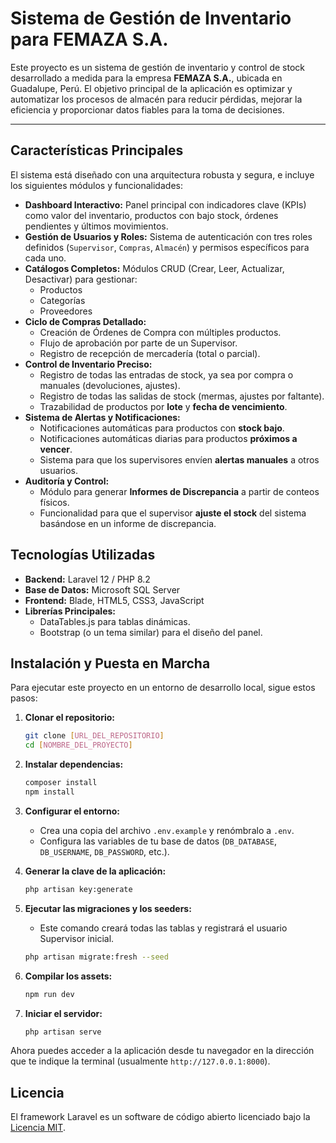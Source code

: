 # Sistema de Gestión de Inventario para FEMAZA S.A.

Este proyecto es un sistema de gestión de inventario y control de stock desarrollado a medida para la empresa **FEMAZA S.A.**, ubicada en Guadalupe, Perú. El objetivo principal de la aplicación es optimizar y automatizar los procesos de almacén para reducir pérdidas, mejorar la eficiencia y proporcionar datos fiables para la toma de decisiones.

---

## Características Principales

El sistema está diseñado con una arquitectura robusta y segura, e incluye los siguientes módulos y funcionalidades:

* **Dashboard Interactivo:** Panel principal con indicadores clave (KPIs) como valor del inventario, productos con bajo stock, órdenes pendientes y últimos movimientos.
* **Gestión de Usuarios y Roles:** Sistema de autenticación con tres roles definidos (`Supervisor`, `Compras`, `Almacén`) y permisos específicos para cada uno.
* **Catálogos Completos:** Módulos CRUD (Crear, Leer, Actualizar, Desactivar) para gestionar:
    * Productos
    * Categorías
    * Proveedores
* **Ciclo de Compras Detallado:**
    * Creación de Órdenes de Compra con múltiples productos.
    * Flujo de aprobación por parte de un Supervisor.
    * Registro de recepción de mercadería (total o parcial).
* **Control de Inventario Preciso:**
    * Registro de todas las entradas de stock, ya sea por compra o manuales (devoluciones, ajustes).
    * Registro de todas las salidas de stock (mermas, ajustes por faltante).
    * Trazabilidad de productos por **lote** y **fecha de vencimiento**.
* **Sistema de Alertas y Notificaciones:**
    * Notificaciones automáticas para productos con **stock bajo**.
    * Notificaciones automáticas diarias para productos **próximos a vencer**.
    * Sistema para que los supervisores envíen **alertas manuales** a otros usuarios.
* **Auditoría y Control:**
    * Módulo para generar **Informes de Discrepancia** a partir de conteos físicos.
    * Funcionalidad para que el supervisor **ajuste el stock** del sistema basándose en un informe de discrepancia.

## Tecnologías Utilizadas

* **Backend:** Laravel 12 / PHP 8.2
* **Base de Datos:** Microsoft SQL Server
* **Frontend:** Blade, HTML5, CSS3, JavaScript
* **Librerías Principales:**
    * DataTables.js para tablas dinámicas.
    * Bootstrap (o un tema similar) para el diseño del panel.

## Instalación y Puesta en Marcha

Para ejecutar este proyecto en un entorno de desarrollo local, sigue estos pasos:

1.  **Clonar el repositorio:**
    ```bash
    git clone [URL_DEL_REPOSITORIO]
    cd [NOMBRE_DEL_PROYECTO]
    ```

2.  **Instalar dependencias:**
    ```bash
    composer install
    npm install
    ```

3.  **Configurar el entorno:**
    * Crea una copia del archivo `.env.example` y renómbralo a `.env`.
    * Configura las variables de tu base de datos (`DB_DATABASE`, `DB_USERNAME`, `DB_PASSWORD`, etc.).

4.  **Generar la clave de la aplicación:**
    ```bash
    php artisan key:generate
    ```

5.  **Ejecutar las migraciones y los seeders:**
    * Este comando creará todas las tablas y registrará el usuario Supervisor inicial.
    ```bash
    php artisan migrate:fresh --seed
    ```

6.  **Compilar los assets:**
    ```bash
    npm run dev
    ```

7.  **Iniciar el servidor:**
    ```bash
    php artisan serve
    ```

Ahora puedes acceder a la aplicación desde tu navegador en la dirección que te indique la terminal (usualmente `http://127.0.0.1:8000`).

## Licencia

El framework Laravel es un software de código abierto licenciado bajo la [Licencia MIT](https://opensource.org/licenses/MIT).